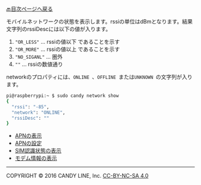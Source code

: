 [🔙目次ページへ戻る](README.md)

モバイルネットワークの状態を表示します。rssiの単位はdBmとなります。結果文字列のrssiDescには以下の値が入ります。

1. `"OR_LESS"` ... rssiの値以下 であることを示す
1. `"OR_MORE"` ... rssiの値以上 であることを示す
1. `"NO_SIGANL"` ... 圏外
1. `""` ... rssiの数値通り

networkのプロパティには、`ONLINE `、`OFFLINE `または`UNKNOWN `の文字列が入ります。

```bash
pi@raspberrypi:~ $ sudo candy network show
{
  "rssi": "-85",
  "network": "ONLINE",
  "rssiDesc": ""
}
```

* [APNの表示](APNの表示.md)
* [APNの設定](APNの設定.md)
* [SIM認識状態の表示](SIM認識状態の表示.md)
* [モデム情報の表示](モデム情報の表示.md)

---
COPYRIGHT © 2016 CANDY LINE, Inc. [CC-BY-NC-SA 4.0](https://creativecommons.org/licenses/by-nc-sa/4.0/)
